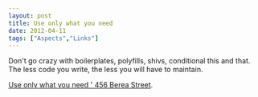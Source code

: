 ```yaml
---
layout: post
title: Use only what you need
date: 2012-04-11
tags: ["Aspects","Links"]
---
```


Don't go crazy with boilerplates, polyfills, shivs, conditional this and that. The less code you write, the less you will have to maintain.

[Use only what you need ' 456 Berea Street](http://www.456bereastreet.com/archive/201203/use_only_what_you_need/).
